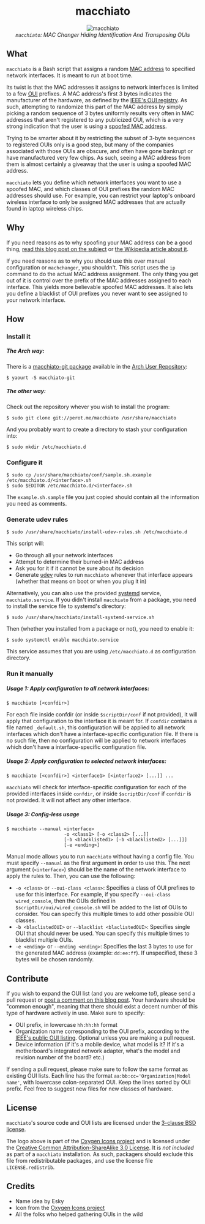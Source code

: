 <div align="center">
	<h1>macchiato</h1>
	<p>
		<img src="https://github.com/EtiennePerot/macchiato/blob/master/icon.png?raw=true" alt="macchiato"/><br/>
		<span style="font-style: italic;"><code>macchiato</code>: MAC Changer Hiding Identification And Transposing OUIs</span>
	</p>
</div>

## What

`macchiato` is a Bash script that assigns a random [MAC address] to specified network interfaces. It is meant to run at boot time.

Its twist is that the MAC addresses it assigns to network interfaces is limited to a few [OUI] prefixes. A MAC address's first 3 bytes indicates the manufacturer of the hardware, as defined by the [IEEE's OUI registry]. As such, attempting to randomize this part of the MAC address by simply picking a random sequence of 3 bytes uniformly results very often in MAC addresses that aren't registered to any publicized OUI, which is a very strong indication that the user is using a [spoofed MAC address][MAC spoofing].

Trying to be smarter about it by restricting the subset of 3-byte sequences to registered OUIs only is a good step, but many of the companies associated with those OUIs are obscure, and often have gone bankrupt or have manufactured very few chips. As such, seeing a MAC address from them is almost certainly a giveaway that the user is using a spoofed MAC address.

`macchiato` lets you define which network interfaces you want to use a spoofed MAC, and which classes of OUI prefixes the random MAC addresses should use. For example, you can restrict your laptop's onboard wireless interface to only be assigned MAC addresses that are actually found in laptop wireless chips.

## Why

If you need reasons as to why spoofing your MAC address can be a good thing, [read this blog post on the subject][MAC spoofing: What, why, how, and something about coffee] or [the Wikipedia article about it][MAC spoofing].

If you need reasons as to why you should use this over manual configuration or `machchanger`, you shouldn't. This script uses the `ip` command to do the actual MAC address assignment. The only thing you get out of it is control over the prefix of the MAC addresses assigned to each interface. This yields more believable spoofed MAC addresses. It also lets you define a blacklist of OUI prefixes you never want to see assigned to your network interface.

## How

### Install it

##### The Arch way:

There is a [macchiato-git package] available in the [Arch User Repository]:

	$ yaourt -S macchiato-git

##### The other way:

Check out the repository whever you wish to install the program:

	$ sudo git clone git://perot.me/macchiato /usr/share/macchiato

And you probably want to create a directory to stash your configuration into:

	$ sudo mkdir /etc/macchiato.d

### Configure it

	$ sudo cp /usr/share/macchiato/conf/sample.sh.example /etc/macchiato.d/<interface>.sh
	$ sudo $EDITOR /etc/macchiato.d/<interface>.sh

The `example.sh.sample` file you just copied should contain all the information you need as comments.

### Generate udev rules

	$ sudo /usr/share/macchiato/install-udev-rules.sh /etc/macchiato.d

This script will:

* Go through all your network interfaces
* Attempt to determine their burned-in MAC address
* Ask you for it if it cannot be sure about its decision
* Generate [udev] rules to run `macchiato` whenever that interface appears (whether that means on boot or when you plug it in)

Alternatively, you can also use the provided [systemd] service, `macchiato.service`. If you didn't install `macchiato` from a package, you need to install the service file to systemd's directory:

	$ sudo /usr/share/macchiato/install-systemd-service.sh

Then (whether you installed from a package or not), you need to enable it:

	$ sudo systemctl enable macchiato.service

This service assumes that you are using `/etc/macchiato.d` as configuration directory.

### Run it manually

##### Usage 1: Apply configuration to all network interfaces:

	$ macchiato [<confdir>]

For each file inside confdir (or inside `$scriptDir/conf` if not provided), it will apply that configuration to the interface it is meant for. If `confdir` contains a file named `_default.sh`, this configuration will be applied to all network interfaces which don't have a interface-specific configuration file. If there is no such file, then no configuration will be applied to network interfaces which don't have a interface-specific configuration file.

##### Usage 2: Apply configuration to selected network interfaces:

	$ macchiato [<confdir>] <interface1> [<interface2> [...]] ...

`macchiato` will check for interface-specific configuration for each of the provided interfaces inside `confdir`, or inside `$scriptDir/conf` if `confdir` is not provided. It will not affect any other interface.

##### Usage 3: Config-less usage

	$ macchiato --manual <interface>
	                     -o <class1> [-o <class2> [...]]
	                     [-b <blacklisted1> [-b <blacklisted2> [...]]]
	                     [-e <ending>]

Manual mode allows you to run `macchiato` without having a config file. You must specify `--manual` as the first argument in order to use this. The next argument (`<interface>`) should be the name of the network interface to apply the rules to. Then, you can use the following:

* `-o <class>` or `--oui-class <class>`: Specifies a class of OUI prefixes to use for this interface. For example, if you specify `--oui-class wired_console`, then the OUIs defined in `$scriptDir/oui/wired_console.sh` will be added to the list of OUIs to consider. You can specify this multiple times to add other possible OUI classes.
* `-b <blaclistedOUI>` or `--blacklist <blaclistedOUI>`: Specifies single OUI that should never be used. You can specify this multiple times to blacklist multiple OUIs.
* `-e <ending>` or `--ending <ending>`: Specifies the last 3 bytes to use for the generated MAC address (example: `dd:ee:ff`). If unspecified, these 3 bytes will be chosen randomly.

## Contribute

If you wish to expand the OUI list (and you are welcome to!), please send a pull request or [post a comment on this blog post][MAC spoofing: What, why, how, and something about coffee]. Your hardware should be "common enough", meaning that there should exist a decent number of this type of hardware actively in use. Make sure to specify:

* OUI prefix, in lowercase `hh:hh:hh` format
* Organization name corresponding to the OUI prefix, according to the [IEEE's public OUI listing]. Optional unless you are making a pull request.
* Device information (if it's a mobile device, what model is it? If it's a motherboard's integrated network adapter, what's the model and revision number of the board? etc.)

If sending a pull request, please make sure to follow the same format as existing OUI lists. Each line has the format `aa:bb:cc='Organization|Model name'`, with lowercase colon-separated OUI. Keep the lines sorted by OUI prefix. Feel free to suggest new files for new classes of hardware.

## License

`macchiato`'s source code and OUI lists are licensed under the [3-clause BSD license].

The logo above is part of the [Oxygen Icons project] and is licensed under the [Creative Common Attribution-ShareAlike 3.0 License]. It is *not included* as part of a `macchiato` installation. As such, packagers should exclude this file from redistributable packages, and use the license file `LICENSE.redistrib`.

## Credits

* Name idea by Esky
* Icon from the [Oxygen Icons project]
* All the folks who helped gathering OUIs in the wild

[MAC address]: https://en.wikipedia.org/wiki/MAC_address
[OUI]: https://en.wikipedia.org/wiki/Organizationally_Unique_Identifier
[IEEE's OUI registry]: https://standards.ieee.org/develop/regauth/oui/
[MAC spoofing]: https://en.wikipedia.org/wiki/MAC_spoofing
[MAC spoofing: What, why, how, and something about coffee]: https://perot.me/mac-spoofing-what-why-how-and-something-about-coffee
[macchiato-git package]: https://aur.archlinux.org/packages/macchiato-git/
[Arch User Repository]: https://aur.archlinux.org/
[udev]: https://en.wikipedia.org/wiki/Udev
[systemd]: http://freedesktop.org/wiki/Software/systemd/
[IEEE's public OUI listing]: https://standards.ieee.org/develop/regauth/oui/oui.txt
[3-clause BSD license]: http://opensource.org/licenses/BSD-3-Clause
[Oxygen Icons project]: http://www.oxygen-icons.org/
[Creative Common Attribution-ShareAlike 3.0 License]: https://creativecommons.org/licenses/by-sa/3.0/
